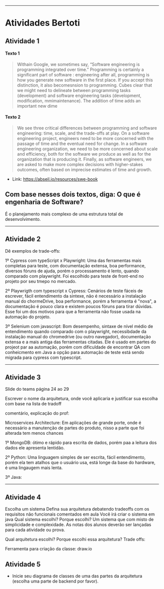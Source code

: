 ___

# Atividades Bertoti


## Atividade 1

#### Texto 1
> Withain Google, we sometimes say, “Software engineering is programming integrated over time.” Programming is certainly a significant part of software : engineering after all, programming is how you generate new software in the first place. If you accept this distinction, it also becomesnsion to programming. Cubes clear that we might need to delineate between programming tasks (development) and software engineering tasks (development, modification, mmimaintenance). The addition of time adds an important new dime


#### Texto 2
> We see three critical differences between programming and software engineering: time, scale, and the trade-offs at play. On a software engineering project, engineers need to be more concerned with the passage of time and the eventual need for change. In a software engineering organization, we need to be more concerned about scale and efficiency, both for the software we produce as well as for the organization that is producing it. Finally, as software engineers, we are asked to make more complex decisions with higher-stakes outcomes, often based on imprecise estimates of time and growth.


 - Link: https://abseil.io/resources/swe-book


## Com base nesses dois textos, diga: O que é engenharia de Software?

É o planejamento mais complexo de uma estrutura total de desenvolvimento.

____

## Atividade 2

Dê exemplos de trade-offs:

1º Cypress com typeScript x Playwright: Uma das ferramentas mais completas para teste, com documentação extensa, boa performance, diversos fóruns de ajuda, porém o processamento é lento, quando comparado com playwright. Foi escolhido para teste de front-end no projeto por seu tmepo no mercado. 

2º Playwrigth com typescript x Cypress: Cenários de teste fáceis de escrever, fácil entendimento da sintexe, não é necessário a instalação manual do chormeDrive, boa performance, porém a ferramenta é "nova", a documentação é pouco clara e existem poucos fóruns para tirar dúvidas. Esse foi um dos motivos para que a ferramenta não fosse usada na automação do projeto. 

3º Selenium com javascript: Bom desempenho, sintaxe de nível médio de entendimento quando comparado com o playwright, necessibdade da instalação manual do chromedrive (ou outro navegador), documentação extensa e a mais antiga das ferramentas citadas. Ele é usado em partes do projeot par aa automação, porém com dificuldade de encontrar QA com conheicmento em Java a opção para automação de teste está sendo migrada para cypress com typescript.

___


## Atividade 3

Slide do teams página 24 ao 29

Escrever o nome da arquitetura, onde você aplicaria e justificar sua escolha com base na lista de tradoff

comentário, explicação do prof:

Microservices Architecture: Em aplicações de grande porte, onde é necessário a manutenção de partes do produto, nisso a parte que foi alterada tem menos chances

1º MongoDB: ótimo e rápido para escrita de dados, porém paa a leitura dos dados ele apresenta lentidão.

2º Python: Uma linguagem simples de ser escrita, fácil entendimento, porém ela tem atalhos que o usuário usa, está longe da base do hardware, é uma lingaugem mais lenta.

3º Java: 

___


## Atividade 4

Escolha um sistema
Defina sua arquitetura debatendo tradeoffs com os requisitos não funcionais comentados em aula
Você irá criar o sistema em java
Qual sistema escolhi?
Porque escolhi?
Um sistema que com misto de simplicidade e complexidade. As notas dos alunos deverão ser lançadas para cada atividade ou prova.

Qual arquitetura escolhi?
Porque escolhi essa arquitetura?
Trade offs:

Ferramenta para criação da classe: draw.io


## Atividade 5
- Inicie seu diagrama de classes de uma das partes da arquitetura (escolha uma parte de backend por favor).




